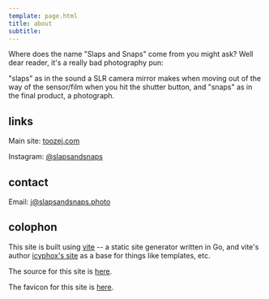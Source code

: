 ```yaml
---
template: page.html
title: about
subtitle: 
---
```


Where does the name "Slaps and Snaps" come from you might ask? Well dear reader,
it's a really bad photography pun:

"slaps" as in the sound a SLR camera mirror makes when moving out of the way of the sensor/film when you hit the shutter button, 
and "snaps" as in the final product, a photograph.


## links

Main site: [toozej.com](https://toozej.com)

Instagram: [@slapsandsnaps](https://instagram.com/slapsandsnaps)


## contact

Email: [j@slapsandsnaps.photo](mailto:j@icyphox.sh)


## colophon

This site is built using [vite](https://github.com/icyphox/go-vite) -- a static
site generator written in Go, and vite's author [icyphox's site](https://github.com/icyphox/site)
as a base for things like templates, etc.

The source for this site is
[here](https://github.com/toozej/slapsandsnaps).

The favicon for this site is [here](https://favicon.io/emoji-favicons/camera-with-flash).

